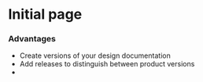 # Initial page

### Advantages 

* Create versions of your design documentation
* Add releases to distinguish between product versions 
* 
